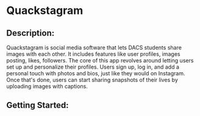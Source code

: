 # Quackstagram

## Description: 
Quackstagram is social media software that lets DACS students share images with each other.
It includes features like user profiles, images posting, likes, followers.
The core of this app revolves around letting users set up and personalize their profiles. 
Users sign up, log in, and add a personal touch with photos and bios, just like they would 
on Instagram. Once that's done, users can start sharing snapshots of their lives by uploading 
images with captions.

## Getting Started:
